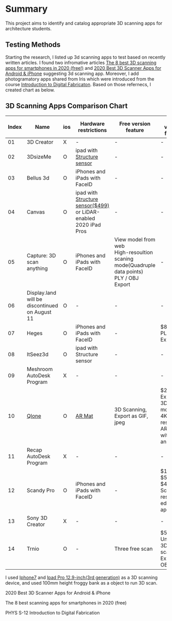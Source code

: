 
<h1>Summary</h1>
This project aims to identify and catalog appropriate 3D scanning apps for architecture students. 

<h2>Testing Methods</h2>

Starting the research, I listed up 3d scanning apps to test based on recently written articles. I found two infromative articles [The 8 best 3D scanning apps for smartphones in 2020 (free!)](https://www.aniwaa.com/buyers-guide/3d-scanners/best-3d-scanning-apps-smartphones/) and [2020 Best 3D Scanner Apps for Android & iPhone](https://all3dp.com/2/5-best-3d-scanner-apps-for-your-smartphone/) suggesting 3d scanning app. Moreover, I add photogramatory apps shared from Iris which were introduced from the course [Introduction to Digital Fabricaton](https://www.summer.harvard.edu/course-catalog/ssp-courses/introduction-to-digital-fabrication/34524). Based on those refernecs, I created chart as below.

<h2> 3D Scanning Apps Comparison Chart</h2>

| Index | Name | ios | Hardware restrictions | Free version feature | Pay version feature | Useful links |Tested divece|
| ----- | ---- | --- |----------------- | -------------------- | ------------------- | ------------ |-------------|
| 01 | 3D Creator | X | - | - | - | - | - |
| 02 | 3DsizeMe | O | ipad with [Structure sensor](https://techmed3d.com/products/structure-sensor-mark-ii/)    | - | - | - | - |
| 03 | Bellus 3d | O | iPhones and iPads with FaceID | - | - | - | - |
| 04 | Canvas | O | ipad with [Structure sensor($499)](https://canvas.io/package) or LiDAR-enabled 2020 iPad Pros | - | - | - |-|
| 05 | Capture: 3D scan anything | O | iPhones and iPads with FaceID  | View model from web <br> High-resoultion scaning mode(Quadruple data points)<br> PLY / OBJ Export | - | - | [Ipad Pro(3rd)](https://support.apple.com/kb/SP785?viewlocale=en_US&locale=en_US) |
| 06 | Display.land<br>  will be discontinued on August 11 | O | - | - | - | - | - |
| 07 | Heges | O | iPhones and iPads with FaceID | - | $8.99<br> PLY / STL Export <br>| - | [Ipad Pro(3rd)](https://support.apple.com/kb/SP785?viewlocale=en_US&locale=en_US) |
| 08 | ItSeez3d | O | ipad with Structure sensor   | - | - | - | - |
| 09 | Meshroom<br> AutoDesk Program | X | - | - | - | - | - |
| 10 | [Qlone](https://www.qlone.pro/) | O | [AR Mat](https://28201f68-fc5e-48bf-ae38-d8fec5beca48.filesusr.com/ugd/0dc13a_00f1c793e9274ea4897766276c116ca1.pdf) | 3D Scanning, Export as GIF, jpeg | $29.99<br> Exporting 3D models, 4K resolution, AR viwe with animations | Useful links | [Iphone7](https://support.apple.com/kb/SP743?viewlocale=en_US&locale=en_US) |
| 11 | Recap<br> AutoDesk Program | X | - | - | - | - | - |
| 12 | Scandy Pro | O | iPhones and iPads with FaceID | - | $1.99/W, $5.99/M, $49.99/Y<br> Scan result editting in app | Useful links |[Ipad Pro(3rd)](https://support.apple.com/kb/SP785?viewlocale=en_US&locale=en_US)|
| 13 | Sony 3D Creator | X | -  | - | - | - | - |
| 14 | Trnio | O | - | Three free scan | $5.99<br> Unlimited 3D scanning<br>Export OBJ | [Photogrammetry with Trnio](https://www.youtube.com/watch?v=GW_qpSZhDbA) | [Iphone7](https://support.apple.com/kb/SP743?viewlocale=en_US&locale=en_US) |




I used [Iphone7](https://support.apple.com/kb/SP743?viewlocale=en_US&locale=en_US) and [Ipad Pro 12.9-inch(3rd generation)](https://support.apple.com/kb/SP785?viewlocale=en_US&locale=en_US) as a 3D scanning device, and used 100mm height froggy bank as a object to run 3D scan. 

2020 Best 3D Scanner Apps for Android & iPhone


The 8 best scanning apps for smartphones in 2020 (free)

PHYS S-12
Introduction to Digital Fabrication
